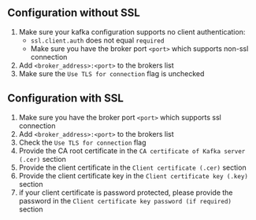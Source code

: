 ## Configuration without SSL

1. Make sure your kafka configuration supports no client authentication: 
   * ```ssl.client.auth``` does not equal ```required```
   * Make sure you have the broker port ```<port>``` which supports non-ssl connection
2. Add ```<broker_address>:<port>``` to the brokers list
3. Make sure the ```Use TLS for connection``` flag is unchecked

## Configuration with SSL

1. Make sure you have the broker port ```<port>``` which supports ssl connection
2. Add ```<broker_address>:<port>``` to the brokers list
3. Check the ```Use TLS for connection``` flag
4. Provide the CA root certificate in the ```CA certificate of Kafka server (.cer)``` section
5. Provide the client certificate in the ```Client certificate (.cer)``` section
6. Provide the client certificate key in the ```Client certificate key (.key)``` section
7. if your client certificate is password protected, please provide the password in the ```Client certificate key password (if required)``` section
